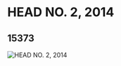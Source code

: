 # HEAD NO. 2, 2014
## 15373
![HEAD NO. 2, 2014](https://lc-www-live-s.legocdn.com/media/bricks/5/2/6072529.jpg)